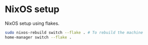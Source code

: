 # NixOS setup

NixOS setup using flakes.

```bash
sudo nixos-rebuild switch --flake . # To rebuild the machine
home-manager switch --flake .
```

